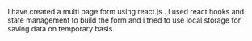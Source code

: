 I have created a multi page form using react.js .
i used react hooks and state management to build the form and i tried to use local storage for saving data on temporary basis.
